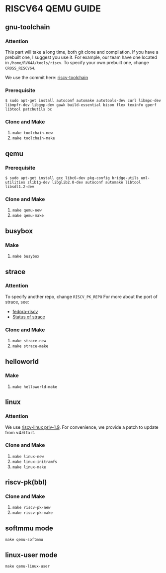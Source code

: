 # RISCV64 QEMU GUIDE
## gnu-toolchain
### Attention
This part will take a long time, both git clone and compilation. If you have a prebuilt one, I suggest you use it. For example, our team have one located in `/home/RV64A/tools/riscv`. To specify your own prebuilt one, change `CROSS_RISCV64`.

We use the commit here: [riscv-toolchain](https://github.com/riscv/riscv-gnu-toolchain/tree/7e4859465ef8b38fb8369971c1449270ae7a19a1)
### Prerequisite
`$ sudo apt-get install autoconf automake autotools-dev curl libmpc-dev libmpfr-dev libgmp-dev gawk build-essential bison flex texinfo gperf libtool patchutils bc`

### Clone and Make
1. `make toolchain-new`
2. `make toolchain-make`

## qemu
### Prerequisite
`$ sudo apt-get install gcc libc6-dev pkg-config bridge-utils uml-utilities zlib1g-dev libglib2.0-dev autoconf automake libtool libsdl1.2-dev`

### Clone and Make
1. `make qemu-new`
2. `make qemu-make`

## busybox
### Make
1. `make busybox`

## strace
### Attention
To specify another repo, change `RISCV_PK_REPO`
For more about the port of strace, see:
- [fedora-riscv](https://github.com/rwmjones/fedora-riscv)
- [Status of strace](https://groups.google.com/a/groups.riscv.org/forum/#!searchin/sw-dev/strace/sw-dev/5_rKwrRzT4I/T4Y1k0ImCwAJ)
### Clone and Make
1. `make strace-new`
2. `make strace-make`

## helloworld
### Make
1. `make helloworld-make`

## linux
### Attention
We use [riscv-linux priv-1.9](https://github.com/riscv/riscv-linux/tree/priv-1.9). For convenience, we provide a patch to update from v4.6 to it.

### Clone and Make
1. `make linux-new`
2. `make linux-initramfs`
3. `make linux-make`

## riscv-pk(bbl)
### Clone and Make
1. `make riscv-pk-new`
2. `make riscv-pk-make`

## softmmu mode
`make qemu-softmmu`

## linux-user mode
`make qemu-linux-user`
